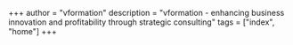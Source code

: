 +++
author = "vformation"
description = "vformation - enhancing business innovation and profitability through strategic consulting"
tags = ["index", "home"]
+++
